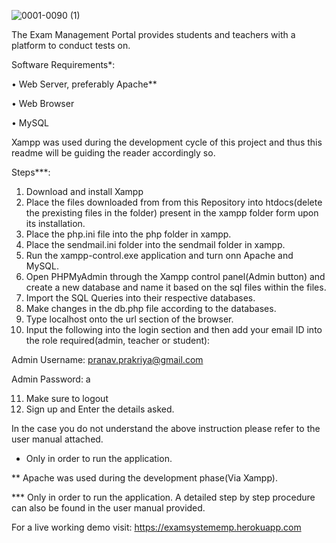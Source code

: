 ![0001-0090 (1)](https://user-images.githubusercontent.com/66675021/116770555-77e5d500-aa62-11eb-8b0c-864ff008713f.gif)

The Exam Management Portal provides students and teachers with a platform to conduct tests on.

Software Requirements*:

•	Web Server, preferably Apache**

• Web Browser

• MySQL

Xampp was used during the development cycle of this project and thus this readme will be guiding the reader accordingly so.

Steps***:
1. Download and install Xampp
2. Place the files downloaded from from this Repository into htdocs(delete the prexisting files in the folder) present in the xampp folder form upon its installation.
3. Place the php.ini file into the php folder in xampp.
4. Place the sendmail.ini folder into the sendmail folder in xampp.
5. Run the xampp-control.exe application and turn onn Apache and MySQL.
6. Open PHPMyAdmin through the Xampp control panel(Admin button) and create a new database and name it based on the sql files within the files.
7. Import the SQL Queries into their respective databases.
8. Make changes in the db.php file according to the databases.
9. Type localhost onto the url section of the browser.
10. Input the following into the login section and then add your email ID into the role required(admin, teacher or student):

Admin Username: pranav.prakriya@gmail.com

Admin Password: a

11. Make sure to logout
12. Sign up and Enter the details asked.

In the case you do not understand the above instruction please refer to the user manual attached.

* Only in order to run the application.

** Apache was used during the development phase(Via Xampp).

*** Only in order to run the application. A detailed step by step procedure can also be found in the user manual provided.

For a live working demo visit: https://examsystememp.herokuapp.com
